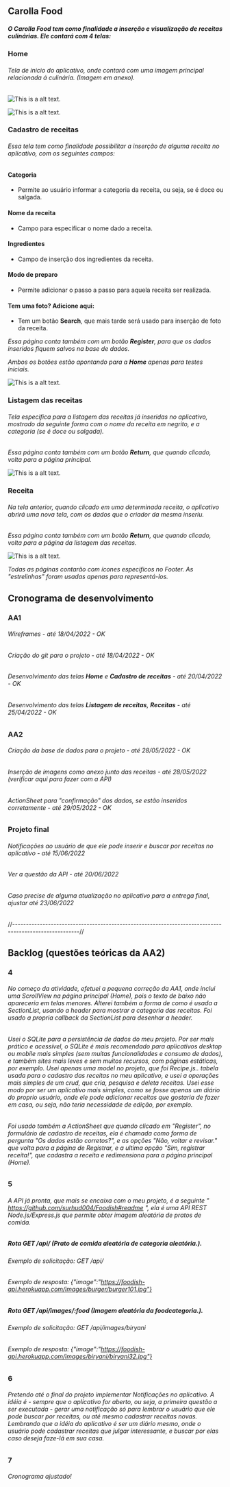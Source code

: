 ## Carolla Food

##### O Carolla Food tem como finalidade a inserção e visualização de receitas culinárias. Ele contará com 4 telas:

### Home

###### Tela de inicio do aplicativo, onde contará com uma imagem principal relacionada á culinária. (Imagem em anexo).

![This is a alt text.](/wireframes/Home.png "Tela home.")

![This is a alt text.](/src/components/Main/receita.webp "Imagem principal.")

### Cadastro de receitas

###### Essa tela tem como finalidade possibilitar a inserção de alguma receita no aplicativo, com os seguintes campos:

#### Categoria

- Permite ao usuário informar a categoria da receita, ou seja, se é doce ou salgada.

#### Nome da receita

- Campo para especificar o nome dado a receita.

#### Ingredientes

- Campo de inserção dos ingredientes da receita.

#### Modo de preparo

- Permite adicionar o passo a passo para aquela receita ser realizada.

#### Tem uma foto? Adicione aqui:

- Tem um botão **Search**, que mais tarde será usado para inserção de foto da receita.

_Essa página conta também com um botão **Register**, para que os dados inseridos fiquem salvos na base de dados._

_Ambos os botões estão apontando para a **Home** apenas para testes iniciais._

![This is a alt text.](/wireframes/Register.png "Tela para cadastrar receitas.")

### Listagem das receitas

###### Tela especifica para a listagem das receitas já inseridas no aplicativo, mostrado da seguinte forma com o nome da receita em negrito, e a categoria (se é doce ou salgada).

_Essa página conta também com um botão **Return**, que quando clicado, volta para a página principal._

![This is a alt text.](/wireframes/Listing.png "Tela para listagem das receitas.")

### Receita

###### Na tela anterior, quando clicado em uma determinada receita, o aplicativo abrirá uma nova tela, com os dados que o criador da mesma inseriu.

_Essa página conta também com um botão **Return**, que quando clicado, volta para a página da listagem das receitas._

![This is a alt text.](/wireframes/Recipe.png "Tela da receita.")

_Todas as páginas contarão com ícones especificos no Footer. As "estrelinhas" foram usadas apenas para representá-los._

## Cronograma de desenvolvimento

### AA1

###### Wireframes - até 18/04/2022 - OK

###### Criação do git para o projeto - até 18/04/2022 - OK

###### Desenvolvimento das telas **Home** e **Cadastro de receitas** - até 20/04/2022 - OK

###### Desenvolvimento das telas **Listagem de receitas**, **Receitas** - até 25/04/2022 - OK

### AA2

###### Criação da base de dados para o projeto - até 28/05/2022 - OK

###### Inserção de imagens como anexo junto das receitas - até 28/05/2022 (_verificar aqui para fazer com a API_)

###### ActionSheet para "confirmação" dos dados, se estão inseridos corretamente - até 29/05/2022 - OK

### Projeto final

###### Notificações ao usuário de que ele pode inserir e buscar por receitas no aplicativo - até 15/06/2022

###### Ver a questão da API - até 20/06/2022

###### Caso precise de alguma atualização no aplicativo para a entrega final, ajustar até 23/06/2022

//------------------------------------------------------------------------------------------------------//

## Backlog (questões teóricas da AA2)

### 4

###### No começo da atividade, efetuei a pequena correção da AA1, onde inclui uma ScrollView na página principal (Home), pois o texto de baixo não apareceria em telas menores. Alterei também a forma de como é usada a SectionList, usando a header para mostrar a categoria das receitas. Foi usado a propria callback da SectionList para desenhar a header.

###### Usei o SQLite para a persistência de dados do meu projeto. Por ser mais prático e acessível, o SQLite é mais recomendado para aplicativos desktop ou mobile mais simples (sem muitas funcionalidades e consumo de dados), e também sites mais leves e sem muitos recursos, com páginas estáticas, por exemplo. Usei apenas uma model no projeto, que foi Recipe.js.. tabela usada para o cadastro das receitas no meu aplicativo, e usei a operações mais simples de um crud, que cria, pesquisa e deleta receitas. Usei esse modo por ser um aplicativo mais simples, como se fosse apenas um diário do proprio usuário, onde ele pode adicionar receitas que gostaria de fazer em casa, ou seja, não teria necessidade de edição, por exemplo.

###### Foi usado também a ActionSheet que quando clicado em "Register", no formulário de cadastro de receitas, ela é chamada como forma de pergunta "Os dados estão corretos?", e as opções "Não, voltar e revisar." que volta para a página de Registrar, e a ultima opção "Sim, registrar receita!", que cadastra a receita e redimensiona para a página principal (Home).

### 5

###### A API já pronta, que mais se encaixa com o meu projeto, é a seguinte " _https://github.com/surhud004/Foodish#readme_ ", ela é uma API REST Node.js/Express.js que permite obter imagem aleatória de pratos de comida.

##### Rota _GET /api/_ (Prato de comida aleatória de categoria aleatória.).

###### Exemplo de solicitação: _GET /api/_

###### Exemplo de resposta: _{"image":"https://foodish-api.herokuapp.com/images/burger/burger101.jpg"}_

##### Rota _GET /api/images/:food_ (Imagem aleatória da foodcategoria.).

###### Exemplo de solicitação: _GET /api/images/biryani_

###### Exemplo de resposta: _{"image":"https://foodish-api.herokuapp.com/images/biryani/biryani32.jpg"}_

### 6

###### Pretendo até o final do projeto implementar _Notificações_ no aplicativo. A idéia é - sempre que o aplicativo for aberto, ou seja, a primeira questão a ser executada - gerar uma notificação só para lembrar o usuário que ele pode buscar por receitas, ou até mesmo cadastrar receitas novas. Lembrando que a idéia do aplicativo é ser um diário mesmo, onde o usuário pode cadastrar receitas que julgar interessante, e buscar por elas caso deseja faze-lá em sua casa.

### 7

###### Cronograma ajustado!
